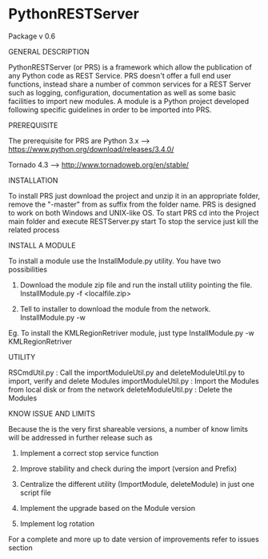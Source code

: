 # PythonRESTServer
Package v 0.6

GENERAL DESCRIPTION

PythonRESTServer (or PRS) is a framework which allow the publication of any Python code as REST Service. PRS doesn't offer a full end user functions, instead share a number of common services for a REST Server such as logging, configuration, documentation as well as some basic facilities to import new modules. A module is a Python project developed following specific guidelines in order to be imported into PRS. 

PREREQUISITE

The prerequisite for PRS are
   Python 3.x  --> https://www.python.org/download/releases/3.4.0/
   
   Tornado 4.3 --> http://www.tornadoweb.org/en/stable/

INSTALLATION

To install PRS just download the project and unzip it in an appropriate folder, remove the "-master" from as suffix from the folder name. PRS is designed to work on both Windows and UNIX-like OS.
 To start PRS cd into the Project main folder and execute RESTServer.py start
 To stop the service just kill the related process

INSTALL A MODULE

To install a module use the InstallModule.py utility. You have two possibilities
  1) Download the module zip file and run the install utility pointing the file. InstallModule.py -f <localfile.zip>
  
  2) Tell to installer to download the module from the network. InstallModule.py -w <ModuleName>

Eg. To install the KMLRegionRetriver module, just type
    InstallModule.py -w KMLRegionRetriver

UTILITY 

RSCmdUtil.py : Call the importModuleUtil.py and deleteModuleUtil.py to import, verify and delete Modules
importModuleUtil.py : Import the Modules from local disk or from the network
deleteModuleUtil.py : Delete the Modules

KNOW ISSUE AND LIMITS

Because the is the very first shareable versions, a number of know limits will be addressed in further release such as

  1) Implement a correct stop service function
  
  2) Improve stability and check during the import (version and Prefix)
  
  3) Centralize the different utility (ImportModule, deleteModule) in just one script file
  
  4) Implement the upgrade based on the Module version
  
  5) Implement log rotation
  

For a complete and more up to date version of improvements refer to issues section
